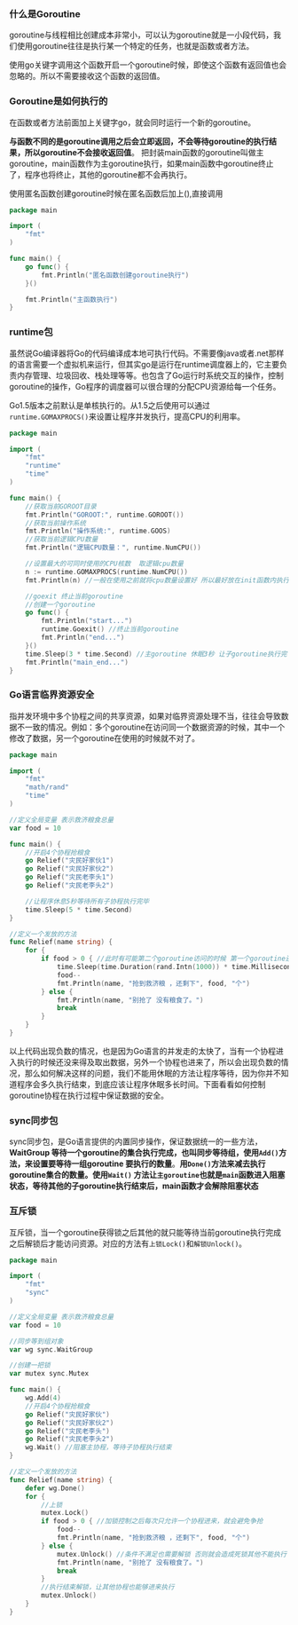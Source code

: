### 什么是Goroutine

goroutine与线程相比创建成本非常小，可以认为goroutine就是一小段代码，我们使用goroutine往往是执行某一个特定的任务，也就是函数或者方法。

使用go关键字调用这个函数开启一个goroutine时候，即使这个函数有返回值也会忽略的。所以不需要接收这个函数的返回值。

### Goroutine是如何执行的

在函数或者方法前面加上关键字go，就会同时运行一个新的goroutine。

**与函数不同的是goroutine调用之后会立即返回，不会等待goroutine的执行结果，所以goroutine不会接收返回值**。 把封装main函数的goroutine叫做主goroutine，main函数作为主goroutine执行，如果main函数中goroutine终止了，程序也将终止，其他的goroutine都不会再执行。

使用匿名函数创建goroutine时候在匿名函数后加上(),直接调用

```go
package main

import (
	"fmt"
)

func main() {
	go func() {
		fmt.Println("匿名函数创建goroutine执行")
	}()

	fmt.Println("主函数执行")
}
```

### runtime包

虽然说Go编译器将Go的代码编译成本地可执行代码。不需要像java或者.net那样的语言需要一个虚拟机来运行，但其实go是运行在runtime调度器上的，它主要负责内存管理、垃圾回收、栈处理等等。也包含了Go运行时系统交互的操作，控制goroutine的操作，Go程序的调度器可以很合理的分配CPU资源给每一个任务。

Go1.5版本之前默认是单核执行的。从1.5之后使用可以通过`runtime.GOMAXPROCS()`来设置让程序并发执行，提高CPU的利用率。

```go
package main

import (
    "fmt"
    "runtime"
    "time"
)

func main() {
    //获取当前GOROOT目录
    fmt.Println("GOROOT:", runtime.GOROOT())
    //获取当前操作系统
    fmt.Println("操作系统:", runtime.GOOS)
    //获取当前逻辑CPU数量
    fmt.Println("逻辑CPU数量：", runtime.NumCPU())

    //设置最大的可同时使用的CPU核数  取逻辑cpu数量
    n := runtime.GOMAXPROCS(runtime.NumCPU())
    fmt.Println(n) //一般在使用之前就将cpu数量设置好 所以最好放在init函数内执行

    //goexit 终止当前goroutine
    //创建一个goroutine
    go func() {
        fmt.Println("start...")
        runtime.Goexit() //终止当前goroutine
        fmt.Println("end...")
    }()
    time.Sleep(3 * time.Second) //主goroutine 休眠3秒 让子goroutine执行完
    fmt.Println("main_end...")
}
```

### Go语言临界资源安全

指并发环境中多个协程之间的共享资源，如果对临界资源处理不当，往往会导致数据不一致的情况。例如：多个goroutine在访问同一个数据资源的时候，其中一个修改了数据，另一个goroutine在使用的时候就不对了。

```go
package main

import (
	"fmt"
	"math/rand"
	"time"
)

//定义全局变量 表示救济粮食总量
var food = 10

func main() {
	//开启4个协程抢粮食
	go Relief("灾民好家伙1")
	go Relief("灾民好家伙2")
	go Relief("灾民老李头1")
	go Relief("灾民老李头2")

	//让程序休息5秒等待所有子协程执行完毕
	time.Sleep(5 * time.Second)
}

//定义一个发放的方法
func Relief(name string) {
	for {
		if food > 0 { //此时有可能第二个goroutine访问的时候 第一个goroutine还未执行完 所以条件也成立
			time.Sleep(time.Duration(rand.Intn(1000)) * time.Millisecond) //随机休眠时间
			food--
			fmt.Println(name, "抢到救济粮 ，还剩下", food, "个")
		} else {
			fmt.Println(name, "别抢了 没有粮食了。")
			break
		}
	}
}
```

以上代码出现负数的情况，也是因为Go语言的并发走的太快了，当有一个协程进入执行的时候还没来得及取出数据，另外一个协程也进来了，所以会出现负数的情况，那么如何解决这样的问题，我们不能用休眠的方法让程序等待，因为你并不知道程序会多久执行结束，到底应该让程序休眠多长时间。下面看看如何控制goroutine协程在执行过程中保证数据的安全。

### sync同步包

sync同步包，是Go语言提供的内置同步操作，保证数据统一的一些方法，**WaitGroup 等待一个goroutine的集合执行完成，也叫同步等待组，使用`Add()`方法，来设置要等待一组goroutine 要执行的数量**。**用`Done()`方法来减去执行goroutine集合的数量。使用`Wait()` 方法让`主goroutine`也就是`main`函数进入阻塞状态，等待其他的子goroutine执行结束后，main函数才会解除阻塞状态**

### 互斥锁

互斥锁，当一个goroutine获得锁之后其他的就只能等待当前goroutine执行完成之后解锁后才能访问资源。对应的方法有`上锁Lock()`和`解锁Unlock()`。



```go
package main

import (
	"fmt"
	"sync"
)

//定义全局变量 表示救济粮食总量
var food = 10

//同步等到组对象
var wg sync.WaitGroup

//创建一把锁
var mutex sync.Mutex

func main() {
	wg.Add(4)
	//开启4个协程抢粮食
	go Relief("灾民好家伙")
	go Relief("灾民好家伙2")
	go Relief("灾民老李头")
	go Relief("灾民老李头2")
	wg.Wait() //阻塞主协程，等待子协程执行结束
}

//定义一个发放的方法
func Relief(name string) {
	defer wg.Done()
	for {
		//上锁
		mutex.Lock()
		if food > 0 { //加锁控制之后每次只允许一个协程进来，就会避免争抢
			food--
			fmt.Println(name, "抢到救济粮 ，还剩下", food, "个")
		} else {
			mutex.Unlock() //条件不满足也需要解锁 否则就会造成死锁其他不能执行
			fmt.Println(name, "别抢了 没有粮食了。")
			break
		}
		//执行结束解锁，让其他协程也能够进来执行
		mutex.Unlock()
	}
}
```







